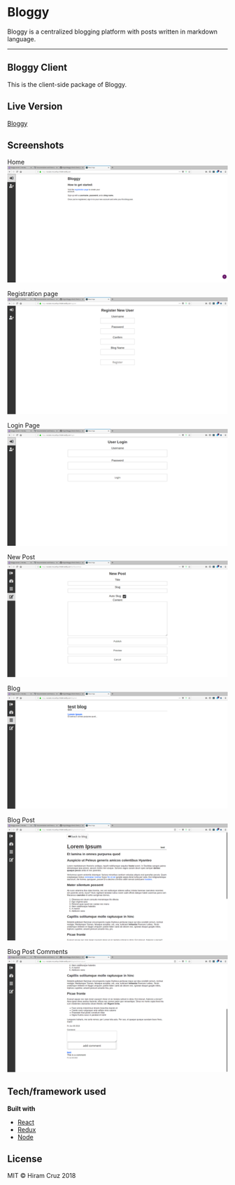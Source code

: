 # Bloggy

Bloggy is a centralized blogging platform with posts written in markdown language.

---

## Bloggy Client

This is the client-side package of Bloggy.

## Live Version

[Bloggy](https://forgiv.github.io/bloggy/)

## Screenshots

Home  
![Home page](./screenshots/bloggy-client-home.png 'Home')

Registration page  
![Registeration page](./screenshots/bloggy-client-registration-page.png 'Register')

Login Page  
![Login page](./screenshots/bloggy-client-login.png 'Login')

New Post
![New Post page](./screenshots/bloggy-client-new-post.png 'New Post')

Blog  
![Blog page](./screenshots/bloggy-client-blog.png 'Blog')

Blog Post  
![Blog post](./screenshots/bloggy-client-blog-post.png 'Blog Post')

Blog Post Comments
![Blog Post Comments](./screenshots/bloggy-client-comment.png 'Comments')

## Tech/framework used

<b>Built with</b>

- [React](https://reactjs.org/)
- [Redux](https://redux.js.org/)
- [Node](https://nodejs.org/en/)

## License

MIT © Hiram Cruz 2018
